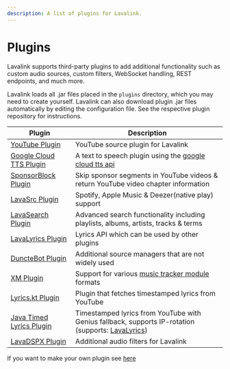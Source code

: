 ```yaml
---
description: A list of plugins for Lavalink.
---
```


# Plugins

Lavalink supports third-party plugins to add additional functionality such as custom audio sources, custom filters,
WebSocket handling, REST endpoints, and much more.

Lavalink loads all .jar files placed in the `plugins` directory, which you may need to create yourself. Lavalink can
also download plugin .jar files automatically by editing the configuration file. See the respective plugin repository
for instructions.

| Plugin                                                                     | Description                                                                                                                                |
|----------------------------------------------------------------------------|--------------------------------------------------------------------------------------------------------------------------------------------|
| [YouTube Plugin](https://github.com/lavalink-devs/youtube-source#plugin)   | YouTube source plugin for Lavalink                                                                                                         |
| [Google Cloud TTS Plugin](https://github.com/DuncteBot/tts-plugin)         | A text to speech plugin using the [google cloud tts api](https://cloud.google.com/text-to-speech/docs)                                     |
| [SponsorBlock Plugin](https://github.com/topi314/SponsorBlock-Plugin)      | Skip sponsor segments in YouTube videos & return YouTube video chapter information                                                         |
| [LavaSrc Plugin](https://github.com/topi314/LavaSrc)                       | Spotify, Apple Music & Deezer(native play) support                                                                                         |
| [LavaSearch Plugin](https://github.com/topi314/LavaSearch)                 | Advanced search functionality including playlists, albums, artists, tracks & terms                                                         |
| [LavaLyrics Plugin](https://github.com/topi314/LavaLyrics)                 | Lyrics API which can be used by other plugins                                                                                              |
| [DuncteBot Plugin](https://github.com/DuncteBot/skybot-lavalink-plugin)    | Additional source managers that are not widely used                                                                                        |
| [XM Plugin](https://github.com/esmBot/lava-xm-plugin)                      | Support for various [music tracker module](https://en.wikipedia.org/wiki/Module_file) formats                                              |
| [Lyrics.kt Plugin](https://github.com/DRSchlaubi/lyrics.kt)                | Plugin that fetches timestamped lyrics from YouTube                                                                                        |
| [Java Timed Lyrics Plugin](https://github.com/DuncteBot/java-timed-lyrics) | Timestamped lyrics from YouTube with Genius fallback, supports IP-rotation (supports: [LavaLyrics](https://github.com/topi314/LavaLyrics)) |
| [LavaDSPX Plugin](https://github.com/Devoxin/LavaDSPX-Plugin)              | Additional audio filters for Lavalink                                                                                                      |

If you want to make your own plugin see [here](api/plugins.md)
